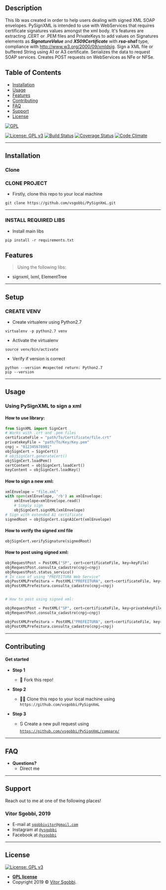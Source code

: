 ## Description
This lib was created in order to help users dealing with signed XML SOAP envelopes. PySignXML is intended to use with WebServices that requires certificate signatures values amongst the xml body.
It's features are extracting .CERT or .PEM files and PrivateKeys to add values on Signatures elements as ***SignatureValue*** and ***X509Certificate*** with ***rsa-sha1*** type, compliance with http://www.w3.org/2000/09/xmldsig. 
Sign a XML file or buffered String using A1 or A3 certificate. Serializes the data to request SOAP services. Creates POST requests on WebServices as NFe or NFSe.

## Table of Contents


- [Installation](#installation)
- [Usage](#usage)
- [Features](#features)
- [Contributing](#contributing)
- [FAQ](#faq)
- [Support](#support)
- [License](#license)



<a href="https://gnu.org"><img src="https://www.gnu.org/graphics/gplv3-127x51.png" title="FVCproductions" alt="GPL"></a>

<!-- [![FVCproductions](https://avatars1.githubusercontent.com/u/4284691?v=3&s=200)](http://fvcproductions.com) -->
[![License: GPL v3](https://img.shields.io/badge/License-GPLv3-blue.svg)](https://www.gnu.org/licenses/gpl-3.0)
[![Build Status](http://img.shields.io/travis/badges/badgerbadgerbadger.svg?style=flat-square)](https://travis-ci.org/badges/badgerbadgerbadger)
[![Coverage Status](http://img.shields.io/coveralls/badges/badgerbadgerbadger.svg?style=flat-square)](https://coveralls.io/r/badges/badgerbadgerbadger) 
[![Code Climate](http://img.shields.io/codeclimate/github/badges/badgerbadgerbadger.svg?style=flat-square)](https://codeclimate.com/github/badges/badgerbadgerbadger) 


---


## Installation

### Clone

### CLONE PROJECT
- Firstly, clone this repo to your local machine

```shell
git clone https://github.com/vsgobbi/PySignXmL.git
```
---

### INSTALL REQUIRED LIBS

- Install main libs
```shell     
pip install -r requirements.txt
``` 

## Features
> Using the following libs: 
- signxml, lxml, ElementTree

---


## Setup

### CREATE VENV

- Create virtualenv using Python2.7
```shell     
virtualenv -p python2.7 venv
```
- Activate the virtualenv
```shell     
source venv/bin/activate
```
- Verify if version is correct
```shell     
python --version #expected return: Python2.7
pip --version
```

---
## Usage

### Using PySignXML to sign a xml

#### How to use library:
```python
from SignXML import SignCert
# Works with .crt and .pem files
certificateFile = "path/To/Certificate/file.crt"
privatekeyFile = "path/To/Key/Key.pem"
cnpj = "012345678901"
objSignCert = SignCert()
# objSignCert.generateCert()
objSignCert.loadPem()
certContent = objSignCert.loadCert()
keyContent = objSignCert.loadKey()
```

#### How to sign a new xml:
```python
xmlEnvelope = "file.xml"
with open(xmlEnvelope, 'rb') as xmlEnvelope:
    xmlEnvelope=xmlEnvelope.read()
    # Simply sign
    objSignCert.signXML(xmlEnvelope)
# Sign with extended A1 certificate
signedRoot = objSignCert.signA1Cert(xmlEnvelope)
```


#### How to verify the signed xml file
```python
objSignCert.verifySignature(signedRoot)
```

#### How to post using signed xml:
```python
objRequestPost = PostXML("SP", cert=certificateFile, key=keyFile)
objRequestPost.consulta_cadastro(cnpj=cnpj)
objRequestPost.status_servico()
# In case of using "PREFEITURA Web Service"
objPostXMLPrefeitura = PostXML("PREFEITURA", cert=certificateFile, key=keyFile)
objPostXMLPrefeitura.consulta_cadastro(cnpj=cnpj)


# How to post using signed xml:

objRequestPost = PostXML("SP", cert=certificateFile, key=privatekeyFile)
objRequestPost.consulta_cadastro(cnpj=cnpj)

objPostXMLPrefeitura = PostXML("PREFEITURA", cert=certificateFile, key=privatekeyFile)
objPostXMLPrefeitura.consulta_cadastro(cnpj=cnpj)
```

---

## Contributing

#### Get started

- **Step 1**
    - 🍴 Fork this repo!

- **Step 2**
    - 🔨🔨 Clone this repo to your local machine using `https://github.com/vsgobbi/PySignXmL`

- **Step 3**
    - 🔃 Create a new pull request using <a href="https://github.com/vsgobbi/PySignXmL/compare/" target="_blank">`https://github.com/vsgobbi/PySignXmL/compare/`</a>

---

## FAQ

- **Questions?**
    - Direct me

---

## Support

Reach out to me at one of the following places!
### Vitor Sgobbi, 2019 
- E-mail at <a href="mailto:" target="_blank">`sgobbivitor@gmail.com`</a>
- Instagram at <a href="https://www.instagram.com/vsgobbi/" target="_blank">`@vsgobbi`</a>
- Facebook at <a href="https://www.facebook.com/vsgobbi" target="_blank">`@vsgobbi`</a>

---

## License

 [![License: GPL v3](https://img.shields.io/badge/License-GPLv3-blue.svg)](https://www.gnu.org/licenses/gpl-3.0)
- **[GPL license](https://www.gnu.org/licenses/gpl-3.0)**
- Copyright 2019 © <a href="https://github.com/vsgobbi" target="_blank">Vitor Sgobbi</a>.
